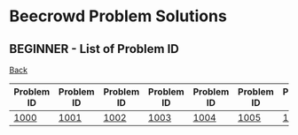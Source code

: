 # Beecrowd Problem Solutions

## BEGINNER - List of Problem ID

[Back](./..)

| Problem ID | Problem ID | Problem ID | Problem ID | Problem ID | Problem ID | Problem ID |
| -- | -- | -- | -- | -- | -- | -- |
| [1000](./solutions/1000.md) | [1001](./solutions/1001.md) | [1002](./solutions/1002.md) | [1003](./solutions/1003.md) | [1004](./solutions/1004.md) | [1005](./solutions/1005.md) | [1006](./solutions/1006.md) |
